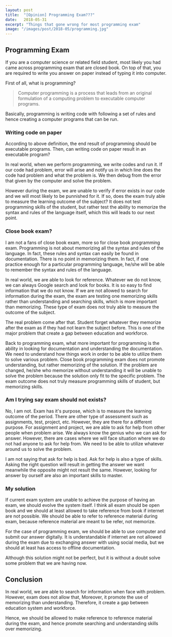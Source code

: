 ```yaml
---
layout: post
title:  "[Opinion] Programming Exam???"
date:   2018-05-31
excerpt: "Things that gone wrong for most programming exam"
image: "/images/post/2018-05/programming.jpg"
---
```


## Programming Exam

If you are a computer science or related field student, most likely you had came across programming exam that are closed book. On top of that, you are required to write you answer on paper instead of typing it into computer. 

First of all, what is programming? 

<blockquote>Computer programming is a process that leads from an original formulation of a computing problem to executable computer programs.</blockquote>

Basically, programming is writing code with following a set of rules and hence creating a computer programs that can be run. 

### Writing code on paper

According to above definition, the end result of programming should be executable programs. Then, can writing code on paper result in an executable program? 

In real world, when we perform programming, we write codes and run it. If our code had problem, error will arise and notify us in which line does the code had problem and what the problem is. We then debug from the error that given by the computer and solve the problem. 

However during the exam, we are unable to verify if error exists in our code and we will most likely to be punnished for it. If so, does the exam truly able to measure the learning outcome of the subject? It does not test programming skills of the student, but rather test the ability to memorize the syntax and rules of the language itself, which this will leads to our next point.  

### Close book exam? 

I am not a fans of close book exam, more so for close book programming exam. Programming is not about memorizing all the syntax and rules of the language. In fact, these rules and syntax can easily be found in documentation. There is no point in memorizing them. In fact, if one practice enough for a particular programming language, he/she will be able to remember the syntax and rules of the language. 

In real world, we are able to look for reference. Whatever we do not know, we can always Google search and look for books. It is so easy to find information that we do not know. If we are not allowed to search for information during the exam, the exam are testing one memorizing skills rather than understanding and searching skills, which is more important than memorizing. These type of exam does not truly able to measure the outcome of the subject.

The real problem come after that. Student forget whatever they memorize after the exam as if they had not learn the subject before. This is one of the major problem that create a gap between education and workforce. 

Back to programming exam, what more important for programming is the ability in looking for documentation and understanding the documentation. We need to understand how things work in order to be able to utilize them to solve various problem. Close book programming exam does not promote understanding, but rather memorizing of the solution. If the problem are changed, he/she who memorize without understanding it will be unable to solve the problem because the solution only fit to the specific problem. The exam outcome does not truly measure programming skills of student, but memorizing skills. 

### Am I trying say exam should not exists? 

No, I am not. Exam has it's purpose, which is to measure the learning outcome of the period. There are other type of assessment such as assignments, test, project, etc. However, they are there for a different purpose. For assignment and project, we are able to ask for help from other people when problem arise. We always know the genius who we can ask for answer. However, there are cases where we will face situation where we do not had anyone to ask for help from. We need to be able to utilize whatever around us to solve the problem. 

I am not saying that ask for help is bad. Ask for help is also a type of skills. Asking the right question will result in getting the answer we want meanwhile the opposite might not result the same. However, looking for answer by ourself are also an important skills to master. 

### My solution

If current exam system are unable to achieve the purpose of having an exam, we should evolve the system itself. I think all exam should be open book and we should at least allowed to take reference from book if internet are not possible. We should be able to refer to reference material during exam, because reference material are meant to be refer, not memorize. 

For the case of programming exam, we should be able to use computer and submit our answer digitally. It is understandable if internet are not allowed during the exam due to exchanging answer with using social media, but we should at least has access to offline documentation. 

Although this solution might not be perfect, but it is without a doubt solve some problem that we are having now. 

## Conclusion

In real world, we are able to search for information when face with problem. However, exam does not allow that, Moreover, it promote the use of memorizing than understanding. Therefore, it create a gap between education system and workforce. 

Hence, we should be allowed to make reference to reference material during the exam, and hence promote searching and understanding skills over memorizing. 